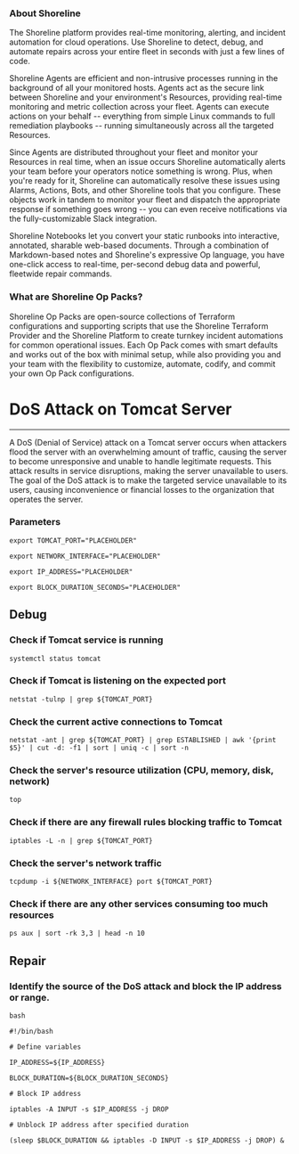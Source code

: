 
### About Shoreline
The Shoreline platform provides real-time monitoring, alerting, and incident automation for cloud operations. Use Shoreline to detect, debug, and automate repairs across your entire fleet in seconds with just a few lines of code.

Shoreline Agents are efficient and non-intrusive processes running in the background of all your monitored hosts. Agents act as the secure link between Shoreline and your environment's Resources, providing real-time monitoring and metric collection across your fleet. Agents can execute actions on your behalf -- everything from simple Linux commands to full remediation playbooks -- running simultaneously across all the targeted Resources.

Since Agents are distributed throughout your fleet and monitor your Resources in real time, when an issue occurs Shoreline automatically alerts your team before your operators notice something is wrong. Plus, when you're ready for it, Shoreline can automatically resolve these issues using Alarms, Actions, Bots, and other Shoreline tools that you configure. These objects work in tandem to monitor your fleet and dispatch the appropriate response if something goes wrong -- you can even receive notifications via the fully-customizable Slack integration.

Shoreline Notebooks let you convert your static runbooks into interactive, annotated, sharable web-based documents. Through a combination of Markdown-based notes and Shoreline's expressive Op language, you have one-click access to real-time, per-second debug data and powerful, fleetwide repair commands.

### What are Shoreline Op Packs?
Shoreline Op Packs are open-source collections of Terraform configurations and supporting scripts that use the Shoreline Terraform Provider and the Shoreline Platform to create turnkey incident automations for common operational issues. Each Op Pack comes with smart defaults and works out of the box with minimal setup, while also providing you and your team with the flexibility to customize, automate, codify, and commit your own Op Pack configurations.

# DoS Attack on Tomcat Server
---

A DoS (Denial of Service) attack on a Tomcat server occurs when attackers flood the server with an overwhelming amount of traffic, causing the server to become unresponsive and unable to handle legitimate requests. This attack results in service disruptions, making the server unavailable to users. The goal of the DoS attack is to make the targeted service unavailable to its users, causing inconvenience or financial losses to the organization that operates the server.

### Parameters
```shell
export TOMCAT_PORT="PLACEHOLDER"

export NETWORK_INTERFACE="PLACEHOLDER"

export IP_ADDRESS="PLACEHOLDER"

export BLOCK_DURATION_SECONDS="PLACEHOLDER"
```

## Debug

### Check if Tomcat service is running
```shell
systemctl status tomcat
```

### Check if Tomcat is listening on the expected port
```shell
netstat -tulnp | grep ${TOMCAT_PORT}
```

### Check the current active connections to Tomcat
```shell
netstat -ant | grep ${TOMCAT_PORT} | grep ESTABLISHED | awk '{print $5}' | cut -d: -f1 | sort | uniq -c | sort -n
```

### Check the server's resource utilization (CPU, memory, disk, network)
```shell
top
```

### Check if there are any firewall rules blocking traffic to Tomcat
```shell
iptables -L -n | grep ${TOMCAT_PORT}
```

### Check the server's network traffic
```shell
tcpdump -i ${NETWORK_INTERFACE} port ${TOMCAT_PORT}
```

### Check if there are any other services consuming too much resources
```shell
ps aux | sort -rk 3,3 | head -n 10
```

## Repair

### Identify the source of the DoS attack and block the IP address or range.
```shell
bash

#!/bin/bash

# Define variables

IP_ADDRESS=${IP_ADDRESS}

BLOCK_DURATION=${BLOCK_DURATION_SECONDS}

# Block IP address

iptables -A INPUT -s $IP_ADDRESS -j DROP

# Unblock IP address after specified duration

(sleep $BLOCK_DURATION && iptables -D INPUT -s $IP_ADDRESS -j DROP) &

```